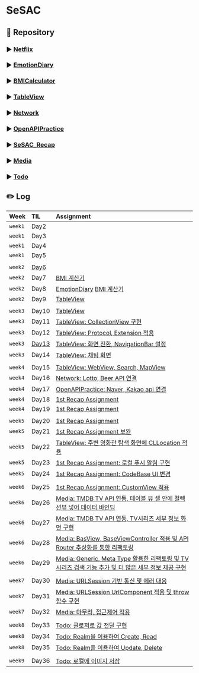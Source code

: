 # SeSAC

## 💽 Repository
### ▶️ [Netflix](https://github.com/HeegeePark/Netflix)
### ▶️ [EmotionDiary](https://github.com/HeegeePark/EmotionDiary)
### ▶️ [BMICalculator](https://github.com/HeegeePark/BMICalculator)
### ▶️ [TableView](https://github.com/HeegeePark/TableView)
### ▶️ [Network](https://github.com/HeegeePark/Network)
### ▶️ [OpenAPIPractice](https://github.com/HeegeePark/OpenAPIPractice)
### ▶️ [SeSAC_Recap](https://github.com/HeegeePark/SeSAC_Recap)
### ▶️ [Media](https://github.com/HeegeePark/Media)
### ▶️ [Todo](https://github.com/HeegeePark/Todo)


## ✏️ Log
|Week|TIL|Assignment|
|:--|:--|:--|
|`week1`|Day2|
|`week1`|Day3|
|`week1`|Day4|
|`week1`|Day5|
|||
|`week2`|[Day6](https://github.com/HeegeePark/SeSAC/issues/2)|
|`week2`|Day7|[BMI 계산기](https://github.com/HeegeePark/SeSAC/issues/1)|
|`week2`|Day8|[EmotionDiary](https://github.com/HeegeePark/SeSAC/issues/3) [BMI 계산기](https://github.com/HeegeePark/SeSAC/issues/4)|
|`week2`|Day9|[TableView](https://github.com/HeegeePark/TableView/issues/1)|
|||
|`week3`|Day10|[TableView](https://github.com/HeegeePark/TableView/issues/2)|
|`week3`|Day11|[TableView: CollectionView 구현](https://github.com/HeegeePark/TableView/issues/4)|
|`week3`|Day12|[TableView: Protocol, Extension 적용](https://github.com/HeegeePark/TableView/issues/6)|
|`week3`|[Day13](https://github.com/HeegeePark/SeSAC/issues/5)|[TableView: 화면 전환, NavigationBar 설정](https://github.com/HeegeePark/TableView/issues/7)|
|`week3`|Day14|[TableView: 채팅 화면](https://github.com/HeegeePark/TableView/issues/8)|
|||
|`week4`|Day15|[TableView: WebView, Search, MapView](https://github.com/HeegeePark/TableView/issues/10)|
|`week4`|Day16|[Network: Lotto, Beer API 연결](https://github.com/HeegeePark/Network/issues/1)|
|`week4`|Day17|[OpenAPIPractice: Naver, Kakao api 연결](https://github.com/HeegeePark/SeSAC/issues/6)|
|`week4`|Day18|[1st Recap Assignment](https://github.com/HeegeePark/SeSAC_Recap)|
|`week4`|Day19|[1st Recap Assignment](https://github.com/HeegeePark/SeSAC_Recap)|
|||
|`week5`|Day20|[1st Recap Assignment](https://github.com/HeegeePark/SeSAC_Recap)|
|`week5`|Day21|[1st Recap Assignment 보완](https://github.com/HeegeePark/SeSAC_Recap)|
|`week5`|Day22|[TableView: 주변 영화관 탐색 화면에 CLLocation 적용](https://github.com/HeegeePark/SeSAC/issues/7)|
|`week5`|Day23|[1st Recap Assignment: 로컬 푸시 알림 구현](https://github.com/HeegeePark/SeSAC/issues/8)|
|`week5`|Day24|[1st Recap Assignment: CodeBase UI 변경](https://github.com/HeegeePark/SeSAC/issues/9)|
|||
|`week6`|Day25|[1st Recap Assignment: CustomView 적용](https://github.com/HeegeePark/SeSAC/issues/10)|
|`week6`|Day26|[Media: TMDB TV API 연동, 테이블 뷰 셀 안에 컬렉션뷰 넣어 데이터 바인딩](https://github.com/HeegeePark/SeSAC/issues/11)|
|`week6`|Day27|[Media: TMDB TV API 연동, TV시리즈 세부 정보 화면 구현](https://github.com/HeegeePark/SeSAC/issues/12)|
|`week6`|Day28|[Media: BasView, BaseViewController 적용 및 API Router 추상화를 통한 리팩토링](https://github.com/HeegeePark/SeSAC/issues/13)|
|`week6`|Day29|[Media: Generic, Meta Type 활용한 리팩토링 및 TV 시리즈 검색 기능 추가 및 더 많은 세부 정보 제공 구현](https://github.com/HeegeePark/SeSAC/issues/14)|
|||
|`week7`|Day30|[Media: URLSession 기반 통신 및 에러 대응](https://github.com/HeegeePark/SeSAC/issues/15)|
|`week7`|Day31|[Media: URLSession UrlComponent 적용 및 throw 함수 구현](https://github.com/HeegeePark/SeSAC/issues/16)|
|`week7`|Day32|[Media: 마무리, 접근제어 적용](https://github.com/HeegeePark/SeSAC/issues/17)|
|||
|`week8`|Day33|[Todo: 클로저로 값 전달 구현](https://github.com/HeegeePark/SeSAC/issues/18)|
|`week8`|Day34|[Todo: Realm을 이용하여 Create, Read](https://github.com/HeegeePark/SeSAC/issues/19)|
|`week8`|Day35|[Todo: Realm을 이용하여 Update, Delete](https://github.com/HeegeePark/SeSAC/issues/20)|
|||
|`week9`|Day36|[Todo: 로컬에 이미지 저장](https://github.com/HeegeePark/SeSAC/issues/21)|
